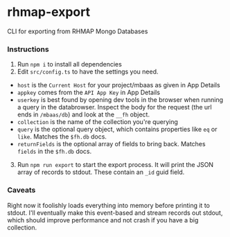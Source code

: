 # rhmap-export
CLI for exporting from RHMAP Mongo Databases

### Instructions
1. Run `npm i` to install all dependencies
2. Edit `src/config.ts` to have the settings you need.
  - `host` is the `Current Host` for your project/mbaas as given in App Details
  - `appkey` comes from the `API App Key` in App Details
  - `userkey` is best found by opening dev tools in the browser when running a query in the databrowser. Inspect the body for the request (the url ends in `/mbaas/db`) and look at the `__fh` object.
  - `collection` is the name of the collection you're querying
  - `query` is the optional query object, which contains properties like `eq` or `like`. Matches the `$fh.db` docs.
  - `returnFields` is the optional array of fields to bring back. Matches `fields` in the `$fh.db` docs.
3. Run `npm run export` to start the export process. It will print the JSON array of records to stdout. These contain an `_id` guid field.

### Caveats
Right now it foolishly loads everything into memory before printing it to stdout. I'll eventually make this event-based and stream records out stdout, 
which should improve performance and not crash if you have a big collection.